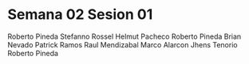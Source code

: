 # Semana 02 Sesion 01

Roberto Pineda
Stefanno Rossel
Helmut Pacheco
Roberto Pineda 
Brian Nevado
Patrick Ramos
Raul Mendizabal
Marco Alarcon
Jhens Tenorio
Roberto Pineda
